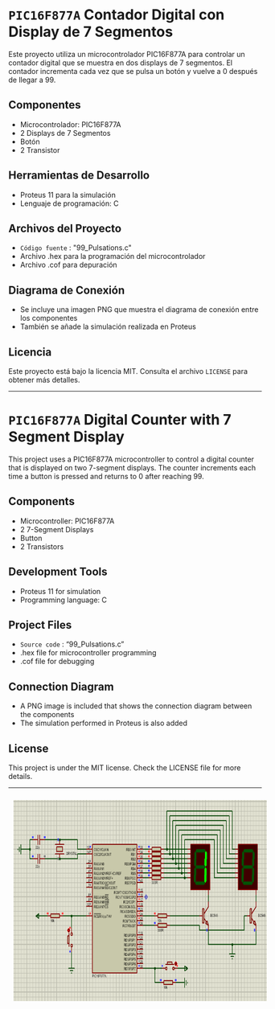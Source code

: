 # `PIC16F877A` Contador Digital con Display de 7 Segmentos

Este proyecto utiliza un microcontrolador PIC16F877A para controlar un contador digital que se muestra en dos displays de 7 segmentos. El contador incrementa cada vez que se pulsa un botón y vuelve a 0 después de llegar a 99.

## Componentes
- Microcontrolador: PIC16F877A
- 2 Displays de 7 Segmentos
- Botón
- 2 Transistor 

## Herramientas de Desarrollo
- Proteus 11 para la simulación
- Lenguaje de programación: C

## Archivos del Proyecto
- `Código fuente` : "99_Pulsations.c"
- Archivo .hex para la programación del microcontrolador
- Archivo .cof para depuración

## Diagrama de Conexión
- Se incluye una imagen PNG que muestra el diagrama de conexión entre los componentes
- También se añade la simulación realizada en Proteus

## Licencia
Este proyecto está bajo la licencia MIT. Consulta el archivo `LICENSE` para obtener más detalles.

-----------------------------------------------

# `PIC16F877A` Digital Counter with 7 Segment Display

This project uses a PIC16F877A microcontroller to control a digital counter that is displayed on two 7-segment displays. The counter increments each time a button is pressed and returns to 0 after reaching 99.

## Components
- Microcontroller: PIC16F877A
- 2 7-Segment Displays
- Button
- 2 Transistors

## Development Tools
- Proteus 11 for simulation
- Programming language: C

## Project Files
- `Source code` : “99_Pulsations.c”
- .hex file for microcontroller programming
- .cof file for debugging

## Connection Diagram
- A PNG image is included that shows the connection diagram between the components
- The simulation performed in Proteus is also added

## License
This project is under the MIT license. Check the LICENSE file for more details.

-----------------------------------------------

<p align="center" >
<img width="800px" height="400px" style="margin: 10px" src="./Diagram_99_Pulsations.png"> 
</p>

